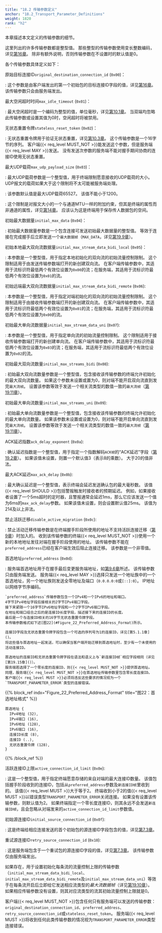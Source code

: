 ```yaml
---
title: "18.2 传输参数定义"
anchor: "18.2_Transport_Parameter_Definitions"
weight: 1820
rank: "h2"
---
```


本章描述本文定义的传输参数的细节。

这里列出的许多传输参数都是整型值。
那些整型的传输参数使用变长整数编码，详见[第16章]()。
除非有额外说明，否则传输参数在不设置时的默认值是0。

各个传输参数具体定义如下：


原始目标连接ID`original_destination_connection_id` (`0x00`)：

:   这个参数是由客户端发出的第一个初始包的目标连接ID字段的值，详见[第16章]()。
    该传输参数只会由服务端发出。


最大空闲超时时间`max_idle_timeout` (`0x01`)：

:   最大空闲超时是一个编码为整型的值，单位毫秒，详见[第10.1章]()。
    当双端均忽略此传输参数或设置其值为0时，空闲超时将被禁用。


无状态重置令牌`stateless_reset_token` (`0x02`)：

:   无状态重置令牌用于验证无状态重置，详见[第10.3章]()。
    这个传输参数是一个16字节的序列。
    客户端{{< req_level MUST_NOT >}}能发送这个参数，但是服务端{{< req_level MAY >}}发送。
    没有发送次参数的服务端不能对握手期间协商的连接ID使用无状态重置。

最大UDP载荷`max_udp_payload_size` (`0x03`)：

:   最大UDP载荷参数是一个整型值，用于终端限制愿意接收的UDP载荷的大小。
    UDP报文的载荷如果大于这个限制将不太可能被服务端处理。

:   该参数默认值是最大UDP载荷65527。
    该值不能小于1200。

:   这个限制是对报文大小的一个与通道MTU一样的附加约束，但其是终端的属性而非通道的属性，详见[第14章]()。
    应该认为这是终端用于保存传人数据包的空间。

初始最大数据量`initial_max_data` (`0x04`)：

:   初始最大数据量参数是一个包含连接可发送初始最大数据量的整型值。
    等效于连接在完成握手后立即发送一个`最大数据帧`（`MAX_DATA`，详见[第19.9章]()）。

初始本地最大双向流数据量`initial_max_stream_data_bidi_local` (`0x05`)：

:   本参数是一个整型值，用于指定本地初始化的双向流的初始流量控制限制。
    这个限制适用于由发送传输参数端打开的新创建双向流。
    在客户端传输参数中，其适用于流标识符最低两个有效位设置为`0x00`的流；在服务端，其适用于流标识符最低两个有效位设置为`0x01`的流。

初始远端最大双向流数据量`initial_max_stream_data_bidi_remote` (`0x06`):

:   本参数是一个整型值，用于指定对端初始化的双向流的初始流量控制限制。
    这个限制适用于由接收传输参数端打开的新创建双向流。
    在客户端传输参数中，其适用于流标识符最低两个有效位设置为`0x01`的流；在服务端，其适用于流标识符最低两个有效位设置为`0x00`的流。



初始最大单向流数据量`initial_max_stream_data_uni` (`0x07`):

:   本参数是一个整型值，用于指定单向流的初始流量控制限制。
    这个限制适用于接收传输参数端打开的新创建单向流。
    在客户端传输参数中，其适用于流标识符最低两个有效位设置为`0x03`的流；在服务端，其适用于流标识符最低两个有效位设置为`0x02`的流。


初始最大双向流数量`initial_max_streams_bidi` (`0x08`):

:   初始最大双向流数量参数是一个整型值，包含接收该传输参数的终端允许初始化的最大双向流数量。
    如果这个参数未设置或置为0，则对端不能开启双向流直到发完`最大流帧`。
    设置该参数等效于发送一个相关流类型的数值一致的`最大流帧`（[第19.11章]()）。


初始最大单向流数量`initial_max_streams_uni` (`0x09`):

:   初始最大单向流数量参数是一个整型值，包含接收该传输参数的终端允许初始化的最大单向流数量。
    如果该参数未设置或设置为0，则对端不能开启单向流直到发完`最大流帧`。
    设置该参数等效于发送一个相关流类型的数值一致的`最大流帧`（[第19.11章]()）。


ACK延迟指数`ack_delay_exponent` (`0x0a`):

:   确认延迟指数是一个整型值，用于指定一个指数解码`ACK帧`的“ACK延迟”字段（[第19.2章]()）。
    如果该值未设置，则置一个默认值3（表示8的乘数）。
    大于20的值非法。

最大ACK延迟`max_ack_delay` (`0x0b`):

:   最大确认延迟是一个整型值，表示终端会延迟发送确认包的最大毫秒数。
    该值{{< req_level SHOULD >}}包括警报触发时接收者的预期延迟。
    例如，如果接收者设置了一个5ms超时的定时器，且警报通常会延迟1ms，那么它应该发送一个值为6ms的`max_ack_delay`参数。
    如果该值未设置，则会设置默认值25ms。
    该值为214及以上非法。

禁止活跃迁移`disable_active_migration` (`0x0c`):

:   禁止活动迁移传输参数是在终端握手阶段所使用的地址不支持活跃连接迁移（[第9章]()）时加入的。
    收到该传输参数的终端{{< req_level MUST_NOT >}}使用一个新的本地地址发往对端在握手阶段使用的地址。
    该传输参数不能在`preferred_address`已经在客户端生效后阻止连接迁移。
    该参数是一个非零值。

首选地址`preferred_address` (`0x0d`):

:   服务端首选地址用于在握手最后变更服务端地址，如[第9.6章]()所述。
    该传输参数只由服务端发送。
    服务端{{< req_level MAY >}}选择只发送一个地址族中的一个首选地址，另一个地址族则发送全零地址及端口（`0.0.0.0:0`或`[::]:0`）。
    IP地址以网络字节序编码。

    `preferred_address`传输参数包含一个IPv4和一个IPv6的地址和端口。
    4字节IPv4地址字段后接相关的2字节IPv4端口字段。
    接下来紧随一个16字节IPv6地址字段和一个2字节IPv6端口字段。
    在地址和端口组合之后的是连接ID长度字段，描述接下来的连接ID的长度。
    最后是一个与连接ID相关的16字节无状态重置令牌字段。
    本传输参数格式如下述[图22](#Figure_22_Preferred_Address_Format)所示。

    连接ID字段及无状态重置令牌字段包含一个可选的序列号为1的连接ID，详见[第5.1.1章]()。
    将这些值与首选地址一起发送，可以确保当客户端开始迁移到首选地址时，至少有一个未使用的活动连接ID。

    首选地址的连接ID和无状态重置令牌字段在语法和语义上与`新连接ID帧`相应字段相同（详见[第19.15章]()）。
    服务端若选择了一个零长度的连接ID，则{{< req_level MUST_NOT >}}提供首选地址。
    同理，服务端{{< req_level MUST_NOT >}}在首选地址传输参数里包含零长度连接ID。
    客户端{{< req_level MUST >}}必须将违反这些要求的情况视为一个`TRANSPORT_PARAMETER_ERROR`类型的连接错误。

{{% block_ref
    indx="Figure_22_Preferred_Address_Format"
    title="图22：首选地址格式" %}}

```
首选地址 {
  IPv4地址 (32),
  IPv4端口 (16),
  IPv6地址 (128),
  IPv6端口 (16),
  连接ID长度 (8),
  连接ID (..),
  无状态重置令牌 (128),
}
```

{{% /block_ref %}}



活跃连接ID上限`active_connection_id_limit` (`0x0e`):

:   这是一个整型值，用于指定终端愿意存储的来自对端的最大连接ID数量。
    该值包括握手阶段收到的连接ID，包括从`preferred_address`参数及`新连接ID帧`里收到的。
    该值{{< req_level MUST >}}大于等于2。
    终端收到小于2的值{{< req_level MUST >}}以错误类型`TRANSPORT_PARAMETER_ERROR`关闭连接。
    如果没有设置该传输参数，则默认值为2。
    如果终端指定一个零长度连接ID，则其永远不会发送`新连接ID帧`，且会忽略从对端发来的`active_connection_id_limit`参数值。


初始源连接ID`initial_source_connection_id` (`0x0f`):

:   这是终端给相应连接发送的首个初始包的源连接ID字段包含的值，详见[第7.3章]()。


重试源连接ID`retry_source_connection_id` (`0x10`):

:   这是服务端包含于一个重试包的源连接ID字段的值，详见[第7.3章]()。
    该传输参数仅由服务端发出。


如果存在，用于设置初始化每条流的流量控制上限的传输参数（`initial_max_stream_data_bidi_local`、`initial_max_stream_data_bidi_remote`及`initial_max_stream_data_uni`）等效于在每条流开启后立即给它发送相应流类型的*最大流数据帧*（详见[第19.10章]()）。
如果相应传输参数没有设置，则其对应流类型的流其初始流量控制上限就是0。

客户端{{< req_level MUST_NOT >}}包含任何只有服务端可以发送的传输参数：`original_destination_connection_id`、`preferred_address`、`retry_source_connection_id`或`stateless_reset_token`。
服务端{{< req_level MUST >}}将收到任何此类传输参数的情况视为`TRANSPORT_PARAMETER_ERROR`类型连接错误。
